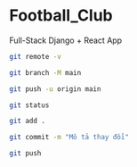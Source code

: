 # Football_Club
Full-Stack Django + React App

```sh
git remote -v

git branch -M main

git push -u origin main

git status

git add .

git commit -m "Mô tả thay đổi"

git push
```
